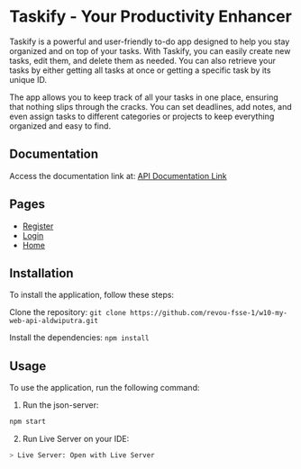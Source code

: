 # Taskify - Your Productivity Enhancer

Taskify is a powerful and user-friendly to-do app designed to help you stay organized and on top of your tasks. With Taskify, you can easily create new tasks, edit them, and delete them as needed. You can also retrieve your tasks by either getting all tasks at once or getting a specific task by its unique ID.

The app allows you to keep track of all your tasks in one place, ensuring that nothing slips through the cracks. You can set deadlines, add notes, and even assign tasks to different categories or projects to keep everything organized and easy to find.

## Documentation

Access the documentation link at: [API Documentation Link](https://documenter.getpostman.com/view/13853356/2s93RTQsZz)

## Pages

- [Register](http://localhost:5500/register)
- [Login](http://localhost:5500/login)
- [Home](http://localhost:5500)

## Installation

To install the application, follow these steps:

Clone the repository: `git clone https://github.com/revou-fsse-1/w10-my-web-api-aldwiputra.git `

Install the dependencies: `npm install`

## Usage

To use the application, run the following command:

1. Run the json-server:

```sh
npm start
```

2. Run Live Server on your IDE:

```sh
> Live Server: Open with Live Server
```
